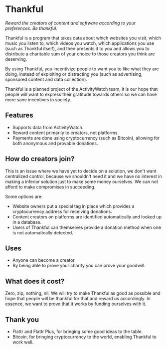 Thankful
========

*Reward the creators of content and software according to your preferences. Be thankful.*

Thankful is a program that takes data about which websites you visit, which music you listen to, which videos you watch, which applications you use (such as Thankful itself), and then presents it to you and allows you to distribute a charitable sum of your choice to those creators you think are deserving.

By using Thankful, you incentivize people to want you to like what they are doing, instead of exploiting or distracting you (such as advertising, sponsored content and data collection).

Thankful is a planned project of the ActivityWatch team, it is our hope that people will want to express their gratitude towards others so we can have more sane incentives in society.

## Features

 - Supports data from ActivityWatch.
 - Reward content primarily to creators, not platforms.
 - Payments are done using cryptocurrency (such as Bitcoin), allowing for both anonymous and provable donations.

## How do creators join?

This is an issue where we have yet to decide on a solution, we don't want centralized control, because we shouldn't need it and we have no interest in making a inferior solution just to make some money ourselves. We can not afford to make compromises in succeeding.

Some options are:

 - Website owners put a special tag in place which provides a cryptocurrency address for receiving donations.
 - Content creators on platforms are identified automatically and looked up in a database.
 - Users of Thankful can themselves provide a donation method when one is not automatically detected.

## Uses

 - Anyone can become a creator.
 - By being able to prove your charity you can prove your goodwill.

## What does it cost?

Zero, zip, nothing, nil. We will try to make Thankful as good as possible and hope that people will be thankful for that and reward us accordingly. In essence, we want to prove that it works by funding ourselves with it.

## Thank you

 - Flattr and Flattr Plus, for bringing some good ideas to the table.
 - Bitcoin, for bringing cryptocurrency to the world, enabling Thankful to work well.


